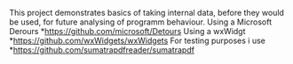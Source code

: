 This project demonstrates basics of taking internal data, before they would be used, for future analysing of programm behaviour.
Using a Microsoft Derours *https://github.com/microsoft/Detours
Using a wxWidgt  *https://github.com/wxWidgets/wxWidgets
For testing purposes i use *https://github.com/sumatrapdfreader/sumatrapdf

